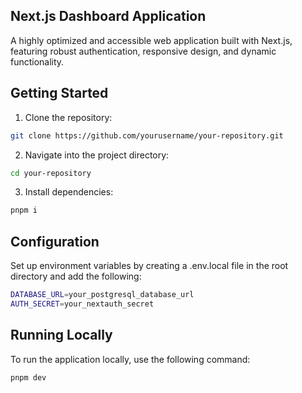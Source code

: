 ## Next.js Dashboard Application

A highly optimized and accessible web application built with Next.js, featuring robust authentication, responsive design, and dynamic functionality.

## Getting Started

1. Clone the repository:
```sh
git clone https://github.com/yourusername/your-repository.git
```

2. Navigate into the project directory:
```sh
cd your-repository
```

3. Install dependencies:
```sh
pnpm i
```

## Configuration
Set up environment variables by creating a .env.local file in the root directory and add the following:
```sh
DATABASE_URL=your_postgresql_database_url
AUTH_SECRET=your_nextauth_secret
```

## Running Locally
To run the application locally, use the following command:
```sh
pnpm dev
```
